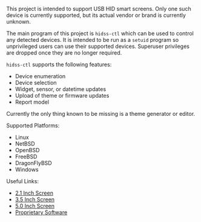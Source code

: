This project is intended to support USB HID smart screens.
Only one such device is currently supported, but its actual
vendor or brand is currently unknown.

The main program of this project is `hidss-ctl` which can
be used to control any detected devices. It is intended to
be run as a `setuid` program so unprivileged users can use
their supported devices. Superuser privileges are dropped
once they are no longer required.

`hidss-ctl` supports the following features:
 - Device enumeration
 - Device selection
 - Widget, sensor, or datetime updates
 - Upload of theme or firmware updates
 - Report model

Currently the only thing known to be missing is a theme
generator or editor.

Supported Platforms:
 - Linux
 - NetBSD
 - OpenBSD
 - FreeBSD
 - DragonFlyBSD
 - Windows

Useful Links:
 - [2.1 Inch Screen](https://aliexpress.com/item/3256806224546235.html)
 - [3.5 Inch Screen](https://aliexpress.com/item/3256805919073615.html)
 - [5.0 Inch Screen](https://aliexpress.com/item/3256806093089477.html)
 - [Proprietary Software](https://smartdisplay.lanzouo.com/b04jvavkb)

